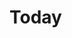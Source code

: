# Today

<div>

<figure><img src=".gitbook/assets/Screenshot 2024-06-08 at 9.01.35 AM (1).png" alt=""><figcaption></figcaption></figure>

 

<figure><img src=".gitbook/assets/Screenshot 2024-06-08 at 8.31.17 AM (1).png" alt=""><figcaption></figcaption></figure>

 

<figure><img src=".gitbook/assets/Screenshot 2024-06-08 at 8.23.53 AM (1).png" alt=""><figcaption></figcaption></figure>

 

<figure><img src=".gitbook/assets/Screenshot 2024-06-08 at 12.35.34 AM (1).png" alt=""><figcaption></figcaption></figure>

</div>
